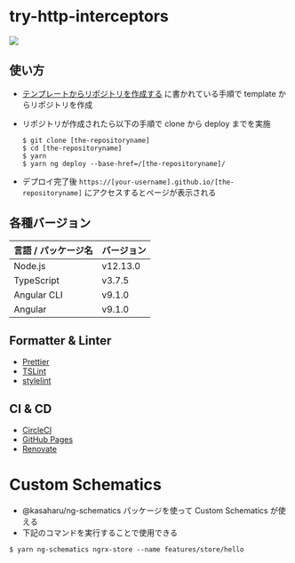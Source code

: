 # try-http-interceptors

![](https://github.com/kasaharu/try-http-interceptors/workflows/Node%20CI/badge.svg)

## 使い方

- [テンプレートからリポジトリを作成する](https://help.github.com/ja/github/creating-cloning-and-archiving-repositories/creating-a-repository-from-a-template) に書かれている手順で template からリポジトリを作成
- リポジトリが作成されたら以下の手順で clone から deploy までを実施

  ```shell
  $ git clone [the-repositoryname]
  $ cd [the-repositoryname]
  $ yarn
  $ yarn ng deploy --base-href=/[the-repositoryname]/
  ```

- デプロイ完了後 `https://[your-username].github.io/[the-repositoryname]` にアクセスするとページが表示される

## 各種バージョン

| 言語 / パッケージ名 | バージョン |
| :------------------ | :--------- |
| Node.js             | v12.13.0   |
| TypeScript          | v3.7.5     |
| Angular CLI         | v9.1.0     |
| Angular             | v9.1.0     |

## Formatter & Linter

- [Prettier](https://prettier.io/)
- [TSLint](https://palantir.github.io/tslint/)
- [stylelint](https://stylelint.io/)

## CI & CD

- [CircleCI](https://circleci.com/)
- [GitHub Pages](https://help.github.com/ja/github/working-with-github-pages)
- [Renovate](https://renovate.whitesourcesoftware.com/)

# Custom Schematics

- @kasaharu/ng-schematics パッケージを使って Custom Schematics が使える
- 下記のコマンドを実行することで使用できる

```shell
$ yarn ng-schematics ngrx-store --name features/store/hello
```
